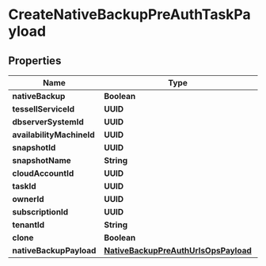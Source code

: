 

# CreateNativeBackupPreAuthTaskPayload


## Properties

Name | Type | Description | Notes
------------ | ------------- | ------------- | -------------
**nativeBackup** | **Boolean** |  |  [optional]
**tessellServiceId** | **UUID** |  |  [optional]
**dbserverSystemId** | **UUID** |  |  [optional]
**availabilityMachineId** | **UUID** |  |  [optional]
**snapshotId** | **UUID** |  |  [optional]
**snapshotName** | **String** |  |  [optional]
**cloudAccountId** | **UUID** |  |  [optional]
**taskId** | **UUID** |  |  [optional]
**ownerId** | **UUID** |  |  [optional]
**subscriptionId** | **UUID** |  |  [optional]
**tenantId** | **String** |  |  [optional]
**clone** | **Boolean** |  |  [optional]
**nativeBackupPayload** | [**NativeBackupPreAuthUrlsOpsPayload**](NativeBackupPreAuthUrlsOpsPayload.md) |  |  [optional]



